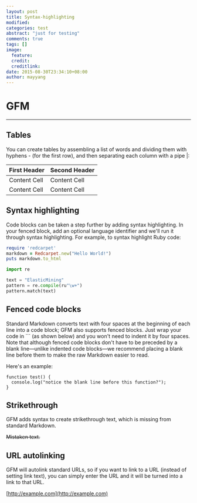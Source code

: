 ```yaml
---
layout: post
title: Syntax-highlighting
modified:
categories: test
abstract: "just for testing"
comments: true
tags: []
image:
  feature:
  credit: 
  creditlink: 
date: 2015-08-30T23:34:10+08:00
author: mayyang
---
```



# GFM

------

## Tables

You can create tables by assembling a list of words and dividing them with hyphens - (for the first row), and then separating each column with a pipe |:

First Header  | Second Header
------------- | -------------
Content Cell  | Content Cell
Content Cell  | Content Cell

## Syntax highlighting

Code blocks can be taken a step further by adding syntax highlighting. In your fenced block, add an optional language identifier and we'll run it through syntax highlighting. For example, to syntax highlight Ruby code:

```ruby
require 'redcarpet'
markdown = Redcarpet.new("Hello World!")
puts markdown.to_html
```

```python
import re

text = "ElasticMining"
pattern = re.compile(ru"\w+")
pattern.match(text)
```



## Fenced code blocks

Standard Markdown converts text with four spaces at the beginning of each line into a code block; GFM also supports fenced blocks. Just wrap your code in ``` (as shown below) and you won't need to indent it by four spaces. Note that although fenced code blocks don't have to be preceded by a blank line—unlike indented code blocks—we recommend placing a blank line before them to make the raw Markdown easier to read.

Here's an example:

```
function test() {
  console.log("notice the blank line before this function?");
}
```

## Strikethrough

GFM adds syntax to create strikethrough text, which is missing from standard Markdown.

~~Mistaken text.~~

## URL autolinking

GFM will autolink standard URLs, so if you want to link to a URL (instead of setting link text), you can simply enter the URL and it will be turned into a link to that URL.

[http://example.com](http://example.com)





